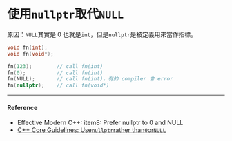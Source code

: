 # 使用`nullptr`取代`NULL`

原因：`NULL`其實是 0 也就是`int`，但是`nullptr`是被定義用來當作指標。

```cpp
void fn(int);
void fn(void*);

fn(123);        // call fn(int)
fn(0);          // call fn(int)
fn(NULL);       // call fn(int)，有的 compiler 會 error
fn(nullptr);    // call fn(void*)
```

---

#### Reference

* Effective Modern C++: item8: Prefer nullptr to 0 and NULL
* [C++ Core Guidelines: Use`nullptr`rather than`0`or`NULL`](https://github.com/isocpp/CppCoreGuidelines/blob/master/CppCoreGuidelines.md#Res-nullptr)



